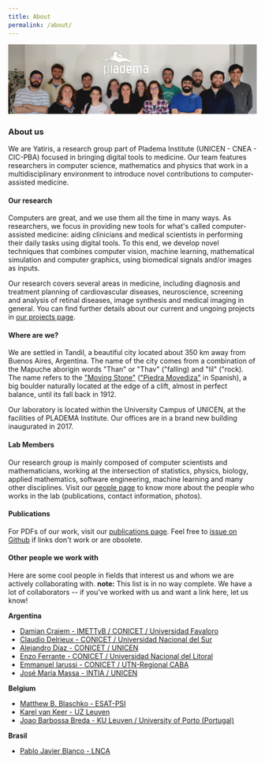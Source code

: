 ```yaml
---
title: About
permalink: /about/
---
```


![The team](/images/people/staff.png)

### About us
We are Yatiris, a research group part of Pladema Institute (UNICEN - CNEA - CIC-PBA) focused in bringing digital tools to medicine. Our team features researchers in computer science, mathematics and physics that work in a multidisciplinary environment to introduce novel contributions to computer-assisted medicine.

#### Our research

Computers are great, and we use them all the time in many ways. As researchers, we focus in providing new tools for what's called computer-assisted medicine: aiding clinicians and medical scientists in performing their daily tasks using digital tools. To this end, we develop novel techniques that combines computer vision, machine learning, mathematical simulation and computer graphics, using biomedical signals and/or images as inputs. 

Our research covers several areas in medicine, including diagnosis and treatment planning of cardiovascular diseases, neuroscience, screening and analysis of retinal diseases, image synthesis and medical imaging in general. You can find further details about our current and ungoing projects in [our projects page](http://yatiris.github.io/our-projects/).

#### Where are we?

We are settled in Tandil, a beautiful city located about 350 km away from Buenos Aires, Argentina. The name of the city comes from a combination of the Mapuche aborigin words "Than" or "Thav" ("falling) and "lil" ("rock). The name refers to the ["Moving Stone"](https://en.wikipedia.org/wiki/Piedra_Movediza) (["Piedra Movediza"](https://es.wikipedia.org/wiki/Piedra_movediza_de_Tandil) in Spanish), a big boulder naturally located at the edge of a clift, almost in perfect balance, until its fall back in 1912. 

Our laboratory is located within the University Campus of UNICEN, at the facilities of PLADEMA Institute. Our offices are in a brand new building inaugurated in 2017.


#### Lab Members

Our research group is mainly composed of computer scientists and mathematicians, working at the intersection of statistics, physics, biology, applied mathematics, software engineering, machine learning and many other disciplines. Visit our [people page](http://yatiris.github.io/people/) to know more about the people who works in the lab (publications, contact information, photos).


#### Publications

For PDFs of our work, visit our [publications page](http://yatiris.github.io/publication/). Feel free to [issue on Github](https://github.com/yatiris/yatiris.github.io/issues) if links don't work or are obsolete.


#### Other people we work with

Here are some cool people in fields that interest us and whom we are actively collaborating with. **note:** This list is in no way complete. We have a lot of collaborators -- if you've worked with us and want a link here, let us know!

**Argentina**
- [Damian Craiem - IMETTyB / CONICET / Universidad Favaloro ](https://imettyb.conicet.gov.ar/investigadores/craiem-damian/)
- [Claudio Delrieux - CONICET / Universidad Nacional del Sur](https://www.conicet.gov.ar/new_scp/detalle.php?id=48068&datos_academicos=yes&keywords=)
- [Alejandro Díaz - CONICET / UNICEN](https://scholar.google.com/citations?user=fquPJ3oAAAAJ)
- [Enzo Ferrante - CONICET / Universidad Nacional del Litoral](https://eferrante.github.io/)
- [Emmanuel Iarussi - CONICET / UTN-Regional CABA](http:/emmanueliarussi.github.io/)
- [José María Massa - INTIA / UNICEN](https://www.researchgate.net/profile/Jose_Maria_Massa)

**Belgium**
- [Matthew B. Blaschko - ESAT-PSI](http://homes.esat.kuleuven.be/~mblaschk/)
- [Karel van Keer - UZ Leuven](https://scholar.google.ca/citations?user=BBafcqwAAAAJ&hl=en)
- [Joao Barbossa Breda - KU Leuven / University of Porto (Portugal)](https://scholar.google.ca/citations?user=XamVOEUAAAAJ&hl=en)

**Brasil**
- [Pablo Javier Blanco - LNCA](http://hemolab.lncc.br/)






